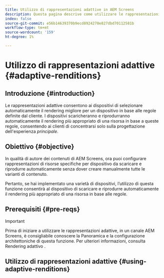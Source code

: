 ```yaml
---
title: Utilizzo di rappresentazioni adattive in AEM Screens
description: Questa pagina descrive come utilizzare le rappresentazioni adattive in AEM Screens.
index: false
source-git-commit: e56b14639370b9ecd8924270e827dbd70112581b
workflow-type: tm+mt
source-wordcount: '159'
ht-degree: 1%

---
```


# Utilizzo di rappresentazioni adattive {#adaptive-renditions}

## Introduzione {#introduction}

Le rappresentazioni adattive consentono ai dispositivi di selezionare automaticamente il rendering migliore per un dispositivo in base alle regole definite dal cliente. I dispositivi scaricheranno e riprodurranno automaticamente il rendering più appropriato di una risorsa in base a queste regole, consentendo ai clienti di concentrarsi solo sulla progettazione dell&#39;esperienza *principale*.

## Obiettivo {#objective}

In qualità di autore dei contenuti di AEM Screens, ora puoi configurare rappresentazioni di risorse specifiche per dispositivo da scaricare e riprodurre automaticamente senza dover creare manualmente tutte le varianti di contenuto.

Pertanto, se hai implementato una varietà di dispositivi, l’utilizzo di questa funzione consentirà al dispositivo di scaricare e riprodurre automaticamente il rendering più appropriato di una risorsa in base alle regole.

## Prerequisiti {#pre-reqs}

>[!IMPORTANT]
>Prima di iniziare a utilizzare le rappresentazioni adattive, in un canale AEM Screens, è consigliabile conoscere la Panoramica e la configurazione architettoniche di questa funzione. Per ulteriori informazioni, consulta Rendering adattivo .

## Utilizzo di rappresentazioni adattive {#using-adaptive-renditions}

